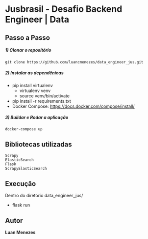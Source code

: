 # Jusbrasil - Desafio Backend Engineer | Data

## Passo a Passo

##### 1) Clonar o repositório

```git clone https://github.com/luancmenezes/data_engineer_jus.git```

##### 2) Instalar as dependênicas

<!-- - Docker: https://docs.docker.com/install/linux/docker-ce/ubuntu/ -->

- pip install virtualenv
    - virtualenv venv
    - source venv/bin/activate
- pip install -r requirements.txt
- Docker Compose: https://docs.docker.com/compose/install/

##### 3) Buildar e Rodar a aplicação

```docker-compose up```

## Bibliotecas utilizadas

```
Scrapy
ElasticSearch
Flask
ScrapyElasticSearch
```
## Execução
Dentro do diretório data_engineer_jus/ 

- flask run

## Autor

**Luan Menezes** 